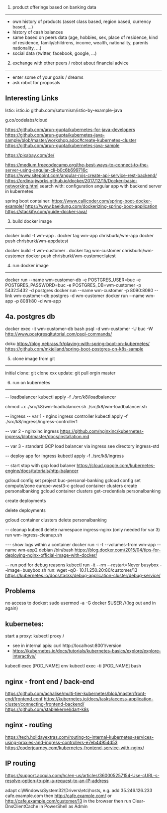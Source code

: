 1. product offerings based on banking data
------------------------------------------
- own history of products (asset class based, region based, currency based, ...)
- history of cash balances
- same based on peers data (age, hobbies, sex, place of residence, kind of residence, family/childrens, income, wealth, nationality, parents nationality, ...)
- social data (twitter, facebook, google, ...)


2. exchange with other peers / robot about financial advice
-----------------------------------------------------------
- enter some of your goals / dreams
- ask robot for proposals


Interesting Links
-----------------
Istio: istio.io
github.com/saturnism/istio-by-example-java

g.co/codelabs/cloud

https://github.com/arun-gupta/kubernetes-for-java-developers
https://github.com/arun-gupta/kubernetes-java-sample/blob/master/workshop.adoc#create-kubernetes-cluster
https://github.com/arun-gupta/kubernetes-java-sample

https://pixabay.com/de/

https://medium.freecodecamp.org/the-best-ways-to-connect-to-the-server-using-angular-cli-b0c6b699716c
https://www.sitepoint.com/angular-rxjs-create-api-service-rest-backend/
https://ordina-jworks.github.io/docker/2017/12/15/Docker-basic-networking.html
search with: configuration angular app with backend server in kubernetes

spring boot container: 
https://www.callicoder.com/spring-boot-docker-example/
https://www.baeldung.com/dockerizing-spring-boot-application
https://stackify.com/guide-docker-java/

3. build docker image
---------------------
docker build -t wm-app .
docker tag wm-app chrisburki/wm-app
docker push chrisburki/wm-app:latest

docker build -t wm-customer .
docker tag wm-customer chrisburki/wm-customer
docker push chrisburki/wm-customer:latest


4. run docker image
-------------------
docker run --name wm-customer-db -e POSTGRES_USER=buc -e POSTGRES_PASSWORD=buc -e POSTGRES_DB=wm-customer -p 5432:5432 -d postgres
docker run --name wm-customer -p 8090:8080 --link wm-customer-db:postgres -d wm-customer
docker run --name wm-app -p 8081:80 -d wm-app

4a. postgres db
---------------
docker exec -it wm-customer-db bash
psql -d wm-customer -U buc -W
http://www.postgresqltutorial.com/psql-commands/

doku
https://blog.nebrass.fr/playing-with-spring-boot-on-kubernetes/
https://github.com/mkjelland/spring-boot-postgres-on-k8s-sample


5. clone image from git
-----------------------
initial clone: git clone xxx
update: git pull orgin master


6. run on kubernetes
--------------------
-- loadbalancer
kubectl apply -f ./src/k8/loadbalancer

chmod +x ./src/k8/wm-loadbalancer.sh
./src/k8/wm-loadbalancer.sh

-- ingress
-- var 1 - nginx ingress controller
kubectl apply -f ./src/k8/ingress/ingress-controller1

-- var 2 - nginxinc ingress
https://github.com/nginxinc/kubernetes-ingress/blob/master/docs/installation.md

-- var 3 - standard GCP load balancer via ingress
see directory ingress-std

-- deploy app for ingress
kubectl apply -f ./src/k8/ingress

-- start stop with gcp load balaner
https://cloud.google.com/kubernetes-engine/docs/tutorials/http-balancer

gcloud config set project buc-personal-banking
gcloud config set compute/zone europe-west3-c
gcloud container clusters create personalbanking
gcloud container clusters get-credentials personalbanking

create deployments

delete deployments

gcloud container clusters delete personalbanking


-- cleanup
kubectl delete namespace ingress-nginx (only needed for var 3)
run wm-ingress-cleanup.sh

--- show logs within a container
docker run -i -t --volumes-from wm-app --name wm-app2 debian /bin/bash
https://blog.docker.com/2015/04/tips-for-deploying-nginx-official-image-with-docker/

-- run pod for debug reasons
kubectl run -it --rm --restart=Never busybox --image=busybox sh
run: wget -qO- 10.11.250.20:80/customer/13
https://kubernetes.io/docs/tasks/debug-application-cluster/debug-service/

Problems
--------
no access to docker: sudo usermod -a -G docker $USER //(log out and in again)

kubernetes:
----------

start a proxy: kubectl proxy  / 
 - see in internal apis:  curl http://localhost:8001/version
 - https://kubernetes.io/docs/tutorials/kubernetes-basics/explore/explore-interactive/

kubectl exec [POD_NAME] env
kubectl exec -ti [POD_NAME] bash

nginx - front end / back-end
----------------------------
https://github.com/achalise/multi-tier-kubernetes/blob/master/front-end/frontend.conf
https://kubernetes.io/docs/tasks/access-application-cluster/connecting-frontend-backend/
https://github.com/stablekernel/dart-k8s

nginx - routing
---------------
https://tech.holidayextras.com/routing-to-internal-kubernetes-services-using-proxies-and-ingress-controllers-e7eb44954d53
https://coderjourney.com/kubernetes-frontend-service-with-nginx/

IP routing
----------
https://support.acquia.com/hc/en-us/articles/360005257154-Use-cURL-s-resolve-option-to-pin-a-request-to-an-IP-address

adapt c:\Windows\System32\Drivers\etc\hosts, e.g. add 35.246.126.233  cafe.example.com 
then http://cafe.example.com/ or http://cafe.example.com/customer/13 in the browser
then run Clear-DnsClientCache in PowerShell as Admin

